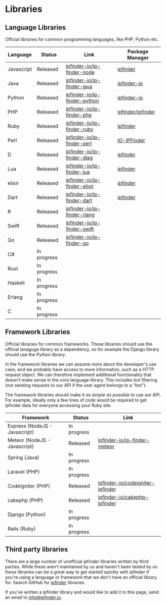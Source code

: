 # Libraries
## Language Libraries

Official libraries for common programming languages, like PHP, Python etc.


| Language   | Status       | Link         | Package Manager|
| ---------- | ------------ | ------------ | ------------   |
| Javascript | Released |[ipfinder-io/ip-finder-node](https://github.com/ipfinder-io/ip-finder-node)|[ipfinder](https://www.npmjs.com/package/ipfinder)|       
| Java       | Released  |[ipfinder-io/ip-finder-java](https://github.com/ipfinder-io/ip-finder-java) |[ipfinder-io](https://search.maven.org/search?q=a:ipfinder-io)|
| Python     | Released |[ipfinder-io/ip-finder-python](https://github.com/ipfinder-io/ip-finder-python)|[ipfinder-io](https://pypi.org/project/ipfinder-io/)|                 
| PHP        | Released |[ipfinder-io/ip-finder-php](https://github.com/ipfinder-io/ip-finder-php)|[ipfinder/ipfinder](https://packagist.org/packages/ipfinder/ipfinder)|                            
| Ruby       | Released |[ipfinder-io/ip-finder-ruby](https://github.com/ipfinder-io/ip-finder-ruby)|[Ipfinder](https://rubygems.org/gems/Ipfinder)|  
| Perl       | Released  |[ipfinder-io/ip-finder-perl](https://github.com/ipfinder-io/ip-finder-perl) |[IO-IPFinder](https://metacpan.org/release/IPFINDER/IO-IPFinder-1.0)|  
| D          | Released  |[ipfinder-io/ip-finder-dlag](https://github.com/ipfinder-io/ip-finder-dlang) |[ipfinder](https://code.dlang.org/packages/ipfinder)|  
| Lua        | Released  |[ipfinder-io/ip-finder-lua](https://github.com/ipfinder-io/ip-finder-lua) |[ipfinder](https://luarocks.org/modules/benemohamed/ipfinder)|  
| elixir     | Released  |[ipfinder-io/ip-finder-elixir](https://github.com/ipfinder-io/ip-finder-elixir) |[ipfinder](https://hex.pm/packages/ipfinder)|
| Dart       | Released  |[ipfinder-io/ip-finder-dart](https://github.com/ipfinder-io/ip-finder-dart) |[ipfinder](https://pub.dev/packages/ipfinder)|
| R          | Released  |[ipfinder-io/ip-finder-rlang](https://github.com/ipfinder-io/ip-finder-rlang) ||
| Swift      | Released  |[ipfinder-io/ip-finder-swift](https://github.com/ipfinder-io/ip-finder-swift) ||
| Go         | Released  |[ipfinder-io/ip-finder-go](https://github.com/ipfinder-io/ip-finder-go) ||
| C#         | In progress  | ||
| Rust       | In progress  | ||
| Haskell    | In progress  | ||
| Erlang     | In progress  | ||
| C          | In progress  | ||


## Framework Libraries

Official libraries for common frameworks. These libraries should use the official lanaguge library as a dependency, so for example the Django library should use the Python library.

In the framework libraries we can assume more about the developer's use case, and we probably have access to more information, such as a HTTP request object. We can therefore implement additional functionality that
doesn't make sense in the core language library. This includes bot filtering (not sending requests to our API if the user agent belongs to a "bot").

The framework libraries should make it *as simple as possible* to use our API. For example, ideally only a few lines of code would be required to get ipfinder data for everyone accessing your Ruby site.

| Framework                      | Status      | Link                                              
| ------------------------------ | ----------- | ------------------------------------------------- 
| Express  (NodeJS - Javascript) | In progress |                                                   |
| Meteor (NodeJS - Javascript)   | Released    |[ipfinder-io/ip-finder-meteor](https://github.com/ipfinder-io/ip-finder-meteor)| 
| Spring  (Java)                 | In progress |                                                   | 
| Laravel (PHP)                  | In progress |                                                   | 
| CodeIgniter (PHP)              | Released    |[ipfinder-io/codeigniter-ipfinder](https://github.com/ipfinder-io/codeigniter-ipfinder)|
| cakephp (PHP)                  | Released    |[ipfinder-io/cakephp-ipfinder](https://github.com/ipfinder-io/cakephp-ipfinder)|
| Django (Python)                | In progress |                                                   | 
| Rails (Ruby)                   | In progress |                                                   | 

## Third party libraries
There are a large number of unofficial ipfinder libraries written by third parties. While these aren't maintained by us and haven't been tested by us these libraries can be a great way to get started quickly with ipfinder if you're using a language or framework that we don't have an official library for. Search GitHub for [ipfinder](https://github.com/search?q=ipfinder) libraries.


If you’ve written a ipfinder library and would like to add it to this page, send an email to info@ipfinder.io.
